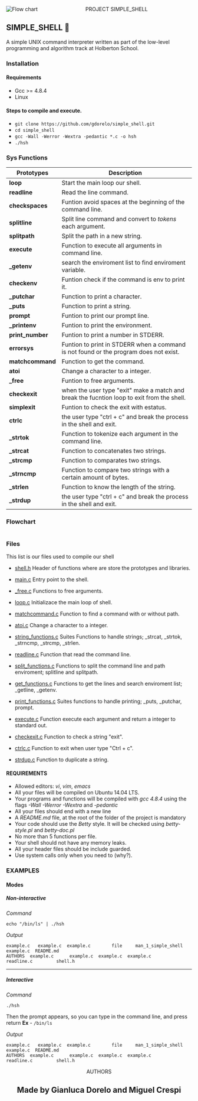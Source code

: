<p align="center">
   <img src="https://www.holbertonschool.com/holberton-logo.png"(https://encrypted-tbn0.gstatic.com/images?q=tbn%3AANd9GcTLtL_ToHLEo_BWFxD-yf32Ux3zfsH_NPc8Qw&usqp=CAU)
     alt="Flow chart"
     style="float: left; margin-right: 10px;">
</p>

<p align="center">PROJECT SIMPLE_SHELL</p>

## SIMPLE_SHELL 🐚
A simple UNIX command interpreter written as part of the low-level programming and algorithm track at Holberton School.

### Installation

#### Requirements
 - Gcc >= 4.8.4
 - Linux

#### Steps to compile and execute.
 - `git clone https://github.com/gdorelo/simple_shell.git`
 - `cd simple_shell`
 - `gcc -Wall -Werror -Wextra -pedantic *.c -o hsh`
 - `./hsh`


### Sys Functions
Prototypes | Description
----------- | -------------
**loop** | Start the main loop our shell.
**readline** | Read the line command.
**checkspaces** | Funtion avoid spaces at the beginning of the command line.
**splitline** | Split line command and convert to *tokens* each argument.
**splitpath** | Split the path in a new string.
**execute** | Function to execute all arguments in command line.
**_getenv** | search the enviroment list to find enviroment variable.
**checkenv** | Funtion check if the command is env to print it.
**_putchar** | Function to print a character.
**_puts** | Function to print a string.
**prompt** | Funtion to print our prompt line.
**_printenv** | Funtion to print the environment.
**print_number** | Funtion to print a number in STDERR.
**errorsys** | Funtion to print in STDERR when a command is not found or the program does not exist.
**matchcommand** | Function to get the command.
**atoi** | Change a character to a integer.
**_free** | Funtion to free arguments.
**checkexit** | when the user type "exit" make a match and break the fucntion loop to exit from the shell.
**simplexit** | Funtion to check the exit with estatus.
**ctrlc** | the user type "ctrl + c" and break the process in the shell and exit.
**_strtok** | Function to tokenize each argument in the command line.
**_strcat** | Function to concatenates two strings.
**_strcmp** | Function to comparates two strings.
**_strncmp** | Function to compare two strings with a certain amount of bytes.
**_strlen** | Function to know the length of the string.
**_strdup** | the user type "ctrl + c" and break the process in the shell and exit.


### Flowchart

<p align="center">
   <img src="">
</p>

### Files
This list is our files used to compile our shell

* [shell.h](https://github.com/gdorelo/simple_shell/blob/master/shell.h)
Header of functions where are store the prototypes and libraries.

* [main.c](https://github.com/gdorelo/simple_shell/blob/master/main.c)
Entry point to the shell.

* [_free.c](https://github.com/gdorelo/simple_shell/blob/master/_free.c)
Functions to free arguments.

* [loop.c](https://github.com/gdorelo/simple_shell/blob/master/loop.c)
Initializace the main loop of shell.

* [matchcommand.c](https://github.com/gdorelo/simple_shell/blob/master/matchcommand.c)
Function to find a command with or without path.

* [atoi.c](https://github.com/gdorelo/simple_shell/blob/master/atoi.c)
Change a character to a integer.

* [string_functions.c](https://github.com/gdorelo/simple_shell/blob/master/string_functions.c)
Suites Functions to handle strings; _strcat, _strtok, _strncmp, _strcmp, _strlen.

* [readline.c](https://github.com/gdorelo/simple_shell/blob/master/readline.c)
Function that read the command line.

* [split_functions.c](https://github.com/gdorelo/simple_shell/blob/master/split_functions.c)
Functions to split the command line and path enviroment; splitline and splitpath.

* [get_functions.c](https://github.com/gdorelo/simple_shell/blob/master/get_functions.c)
Functions to get the lines and search enviroment list; _getline, _getenv.

* [print_functions.c](https://github.com/gdorelo/simple_shell/blob/master/print_functions.c)
Suites functions to handle printing; _puts, _putchar, prompt.

* [execute.c](https://github.com/gdorelo/simple_shell/blob/master/execute.c)
Function execute each argument and return a integer to standard out.

* [checkexit.c](https://github.com/gdorelo/simple_shell/blob/master/checkexit.c)
Function to check a string "exit".

* [ctrlc.c](https://github.com/gdorelo/simple_shell/blob/master/ctrlc.c)
Function to exit when user type "Ctrl + c".

* [strdup.c](https://github.com/gdorelo/simple_shell/blob/master/strdup.c)
Function to duplicate a string.

#### REQUIREMENTS

* Allowed editors: *vi*, *vim*, *emacs*
* All your files will be compiled on Ubuntu 14.04 LTS.
* Your programs and functions will be compiled with *gcc 4.8.4* using the flags *-Wall -Werror -Wextra* and *-pedantic*
* All your files should end with a new line
* A *README.md* file, at the root of the folder of the project is mandatory
* Your code should use the *Betty* style. It will be checked using *betty-style.pl* and *betty-doc.pl*
* No more than 5 functions per file.
* Your shell should not have any memory leaks.
* All your header files should be include guarded.
* Use system calls only when you need to (why?).


### EXAMPLES
#### Modes

##### Non-interactive
*Command*
```
echo "/bin/ls" | ./hsh
```
*Output*
```
example.c   example.c  example.c        file     man_1_simple_shell  example.c  README.md 
AUTHORS  example.c      example.c  example.c  example.c      readline.c         shell.h 
```
<hr>

##### Interactive
*Command*
```
./hsh
```
Then the prompt appears, so you can type in the command line, and press return
**Ex** - `/bin/ls`

*Output*
```
example.c   example.c  example.c        file     man_1_simple_shell  example.c  README.md 
AUTHORS  example.c      example.c  example.c  example.c      readline.c         shell.h  
```



<p align="center"> AUTHORS </p>
<p align="center">
    <h2 align="center">Made by Gianluca Dorelo and Miguel Crespi</h2>
